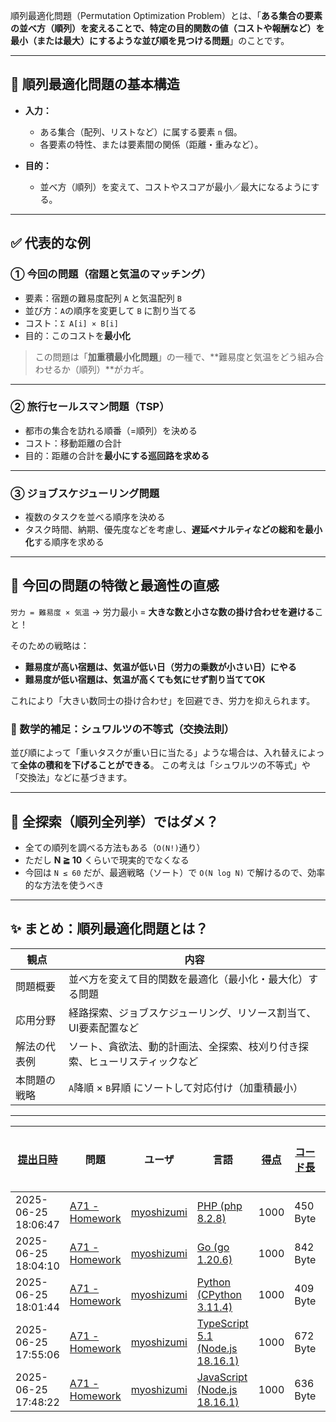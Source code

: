 順列最適化問題（Permutation Optimization Problem）とは、「**ある集合の要素の並べ方（順列）を変えることで、特定の目的関数の値（コストや報酬など）を最小（または最大）にするような並び順を見つける問題**」のことです。

---

## 🎯 順列最適化問題の基本構造

- **入力：**
    - ある集合（配列、リストなど）に属する要素 `n` 個。
    - 各要素の特性、または要素間の関係（距離・重みなど）。

- **目的：**
    - 並べ方（順列）を変えて、コストやスコアが最小／最大になるようにする。

---

## ✅ 代表的な例

### ① 今回の問題（宿題と気温のマッチング）

- 要素：宿題の難易度配列 `A` と気温配列 `B`
- 並び方：`A`の順序を変更して `B` に割り当てる
- コスト：`Σ A[i] × B[i]`
- 目的：このコストを**最小化**

> この問題は「**加重積最小化問題**」の一種で、\*\*難易度と気温をどう組み合わせるか（順列）\*\*がカギ。

---

### ② 旅行セールスマン問題（TSP）

- 都市の集合を訪れる順番（=順列）を決める
- コスト：移動距離の合計
- 目的：距離の合計を**最小にする巡回路を求める**

---

### ③ ジョブスケジューリング問題

- 複数のタスクを並べる順序を決める
- タスク時間、納期、優先度などを考慮し、**遅延ペナルティなどの総和を最小化**する順序を求める

---

## 📌 今回の問題の特徴と最適性の直感

`労力 = 難易度 × 気温`
→ 労力最小 = **大きな数と小さな数の掛け合わせを避ける**こと！

そのための戦略は：

- **難易度が高い宿題は、気温が低い日（労力の乗数が小さい日）にやる**
- **難易度が低い宿題は、気温が高くても気にせず割り当ててOK**

これにより「大きい数同士の掛け合わせ」を回避でき、労力を抑えられます。

### 📘 数学的補足：シュワルツの不等式（交換法則）

並び順によって「重いタスクが重い日に当たる」ような場合は、入れ替えによって**全体の積和を下げることができる**。
この考えは「シュワルツの不等式」や「交換法」などに基づきます。

---

## 🔁 全探索（順列全列挙）ではダメ？

- 全ての順列を調べる方法もある（`O(N!)`通り）
- ただし **N ≧ 10** くらいで現実的でなくなる
- 今回は `N ≤ 60` だが、最適戦略（ソート）で `O(N log N)` で解けるので、効率的な方法を使うべき

---

## ✨ まとめ：順列最適化問題とは？

| 観点         | 内容                                                                       |
| ------------ | -------------------------------------------------------------------------- |
| 問題概要     | 並べ方を変えて目的関数を最適化（最小化・最大化）する問題                   |
| 応用分野     | 経路探索、ジョブスケジューリング、リソース割当て、UI要素配置など           |
| 解法の代表例 | ソート、貪欲法、動的計画法、全探索、枝刈り付き探索、ヒューリスティックなど |
| 本問題の戦略 | `A`降順 × `B`昇順 にソートして対応付け（加重積最小）                       |

---

| [提出日時](https://atcoder.jp/contests/tessoku-book/submissions/me?desc=true&orderBy=created) | 問題                                                                             | ユーザ                                            | 言語                                                                                                        | [得点](https://atcoder.jp/contests/tessoku-book/submissions/me?desc=true&orderBy=score) | [コード長](https://atcoder.jp/contests/tessoku-book/submissions/me?orderBy=source_length) | 結果   | [実行時間](https://atcoder.jp/contests/tessoku-book/submissions/me?orderBy=time_consumption) | [メモリ](https://atcoder.jp/contests/tessoku-book/submissions/me?orderBy=memory_consumption) |                                                                       |
| --------------------------------------------------------------------------------------------- | -------------------------------------------------------------------------------- | ------------------------------------------------- | ----------------------------------------------------------------------------------------------------------- | --------------------------------------------------------------------------------------- | ----------------------------------------------------------------------------------------- | ------ | -------------------------------------------------------------------------------------------- | -------------------------------------------------------------------------------------------- | --------------------------------------------------------------------- |
| 2025-06-25 18:06:47                                                                           | [A71 - Homework](https://atcoder.jp/contests/tessoku-book/tasks/tessoku_book_bs) | [myoshizumi](https://atcoder.jp/users/myoshizumi) | [PHP (php 8.2.8)](https://atcoder.jp/contests/tessoku-book/submissions/me?f.Language=5016)                  | 1000                                                                                    | 450 Byte                                                                                  | **AC** | 17 ms                                                                                        | 21576 KiB                                                                                    | [詳細](https://atcoder.jp/contests/tessoku-book/submissions/67060852) |
| 2025-06-25 18:04:10                                                                           | [A71 - Homework](https://atcoder.jp/contests/tessoku-book/tasks/tessoku_book_bs) | [myoshizumi](https://atcoder.jp/users/myoshizumi) | [Go (go 1.20.6)](https://atcoder.jp/contests/tessoku-book/submissions/me?f.Language=5002)                   | 1000                                                                                    | 842 Byte                                                                                  | **AC** | 1 ms                                                                                         | 1636 KiB                                                                                     | [詳細](https://atcoder.jp/contests/tessoku-book/submissions/67060794) |
| 2025-06-25 18:01:44                                                                           | [A71 - Homework](https://atcoder.jp/contests/tessoku-book/tasks/tessoku_book_bs) | [myoshizumi](https://atcoder.jp/users/myoshizumi) | [Python (CPython 3.11.4)](https://atcoder.jp/contests/tessoku-book/submissions/me?f.Language=5055)          | 1000                                                                                    | 409 Byte                                                                                  | **AC** | 12 ms                                                                                        | 8612 KiB                                                                                     | [詳細](https://atcoder.jp/contests/tessoku-book/submissions/67060734) |
| 2025-06-25 17:55:06                                                                           | [A71 - Homework](https://atcoder.jp/contests/tessoku-book/tasks/tessoku_book_bs) | [myoshizumi](https://atcoder.jp/users/myoshizumi) | [TypeScript 5.1 (Node.js 18.16.1)](https://atcoder.jp/contests/tessoku-book/submissions/me?f.Language=5058) | 1000                                                                                    | 672 Byte                                                                                  | **AC** | 40 ms                                                                                        | 42900 KiB                                                                                    | [詳細](https://atcoder.jp/contests/tessoku-book/submissions/67060577) |
| 2025-06-25 17:48:22                                                                           | [A71 - Homework](https://atcoder.jp/contests/tessoku-book/tasks/tessoku_book_bs) | [myoshizumi](https://atcoder.jp/users/myoshizumi) | [JavaScript (Node.js 18.16.1)](https://atcoder.jp/contests/tessoku-book/submissions/me?f.Language=5009)     | 1000                                                                                    | 636 Byte                                                                                  | **AC** | 39 ms                                                                                        | 42804 KiB                                                                                    | [詳細](https://atcoder.jp/contests/tessoku-book/submissions/67060446) |
